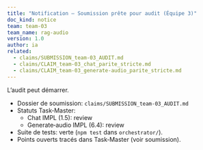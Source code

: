 ```yaml
---
title: "Notification — Soumission prête pour audit (Équipe 3)"
doc_kind: notice
team: team-03
team_name: rag-audio
version: 1.0
author: ia
related:
  - claims/SUBMISSION_team-03_AUDIT.md
  - claims/CLAIM_team-03_chat_parite_stricte.md
  - claims/CLAIM_team-03_generate-audio_parite_stricte.md
---
```


L’audit peut démarrer.

- Dossier de soumission: `claims/SUBMISSION_team-03_AUDIT.md`
- Statuts Task‑Master:
  - Chat IMPL (1.5): review
  - Generate‑audio IMPL (6.4): review
- Suite de tests: verte (`npm test` dans `orchestrator/`).
- Points ouverts tracés dans Task‑Master (voir soumission).
